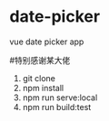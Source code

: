 # date-picker
vue date picker app

#特别感谢某大佬

1. git clone
2. npm install
3. npm run serve:local
4. npm run build:test
